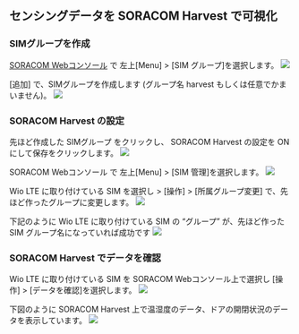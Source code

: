 ## センシングデータを SORACOM Harvest で可視化

### SIMグループを作成
[SORACOM Webコンソール](https://console.soracom.io/#/login?coverage_type=jp) で 左上[Menu] > [SIM グループ]を選択します。
<img src="https://docs.google.com/drawings/d/e/2PACX-1vSA_Ja2Y2IDFu45-17hHpUVh1Y8dHO0gOIWeG20RcJ3xRN6rgBc1RPPFDyS08oCTFb8FrJYMVjWk23M/pub?w=714&amp;h=400">

[追加] で、SIMグループを作成します (グループ名 harvest もしくは任意でかまいません)。
<img src="https://docs.google.com/drawings/d/e/2PACX-1vTwB_bgNPCWCNYJ5BLTFhpvrxjtW--eyDiIpmik6YhI7cilfXp6Jk1rtYN2xq2IANPCcfRVyy_GKfmx/pub?w=639&amp;h=616">

### SORACOM Harvest の設定
先ほど作成した SIMグループ をクリックし、 SORACOM Harvest の設定を ON にして保存をクリックします。
<img src="https://docs.google.com/drawings/d/e/2PACX-1vSlf4hxEqJzmGDIY7bV0edY7yeWIsaCaNFdOlXejaLh3UBxC_I2mYRj--7ib8IAXQK_kC9vejyZE09R/pub?w=839&amp;h=680">

SORACOM Webコンソール で 左上[Menu] > [SIM 管理]を選択します。
<img src="https://docs.google.com/drawings/d/e/2PACX-1vRpLdUVrbLhOoeQ26uoYXS9z-hvfmirP2R-XaIQrPh-_k5TvQ3l-WH_DMpw8wQZIAkaYx59J1sjsDI1/pub?w=692&amp;h=404">

Wio LTE に取り付けている SIM を選択し > [操作] > [所属グループ変更] で、先ほど作ったグループに変更します。
<img src="https://docs.google.com/drawings/d/e/2PACX-1vTnIaV_8SHw918zxurqj5ZZ6STDT5RBsI4sfhdeNrDAbCyQDJ7-T8HjFHGzAjkCkHOzyCgR9deJbRoX/pub?w=502&amp;h=712">

下記のように Wio LTE に取り付けている SIM の “グループ” が、先ほど作った SIM グループ名になっていれば成功です
<img src="https://docs.google.com/drawings/d/e/2PACX-1vSBLqovlcUNH1nUyf2S_07_pvRDp4RBp2UMHqrbXxzJRPNcwS9xphqca5prWxDR-J1emEE2uWORpreb/pub?w=541&amp;h=468">

### SORACOM Harvest でデータを確認
Wio LTE に取り付けている SIM を SORACOM Webコンソール上で選択し [操作] > [データを確認]を選択します。
<img src="https://docs.google.com/drawings/d/e/2PACX-1vQWBdzfKyvYRijHcnzkZuWNnMtcHphbdQ-tQNwXG1fhrJcv29fEs4WlStoTDlvDw5CGDnvs6Ax9Jyyg/pub?w=546&amp;h=499">

下図のように SORACOM Harvest 上で温湿度のデータ、ドアの開閉状況のデータを表示しています。
<img src="https://docs.google.com/drawings/d/e/2PACX-1vQnel3b-6Q_NlVfWl19749zoRV3W_mNbloqyQUVLmAQktxG1_Dvzz7EUL6RJUICnEUAQicqQk2w3nNw/pub?w=934&amp;h=393">
